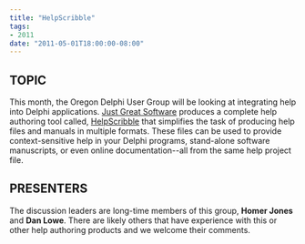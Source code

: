 ```yaml
---
title: "HelpScribble"
tags:
- 2011
date: "2011-05-01T18:00:00-08:00"
---
```


## TOPIC ##

This month, the Oregon Delphi User Group will be looking at integrating help into Delphi applications.  [Just Great Software](http://www.just-great-software.com) produces a complete help authoring tool called, [HelpScribble](http://www.helpscribble.com) that simplifies the task of producing help files and manuals in multiple formats.  These files can be used to provide context-sensitive help in your Delphi programs, stand-alone software manuscripts, or even online documentation--all from the same help project file.

## PRESENTERS ##

The discussion leaders are long-time members of this group, **Homer Jones** and **Dan Lowe**.  There are likely others that have experience with this or other help authoring products and we welcome their comments. 
